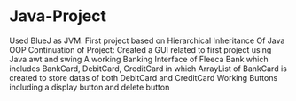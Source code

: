 # Java-Project
Used BlueJ as JVM.
First project based on Hierarchical Inheritance Of Java OOP
Continuation of Project:
Created a GUI related to first project using Java awt and swing
A working Banking Interface of Fleeca Bank which includes BankCard, DebitCard, CreditCard in which ArrayList of BankCard is created to store datas of both DebitCard and CreditCard
Working Buttons including a display button and delete button

